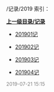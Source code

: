 /记录/2019 索引：


**[上一级目录/记录](/记录/index.md)**

- [201901记](/记录/2019/201901记.md)

- [201902记](/记录/2019/201902记.md)

- [201903记](/记录/2019/201903记.md)

- [201904记](/记录/2019/201904记.md)


<font size=2 color='grey'> 2019-07-21 15:15 </font>